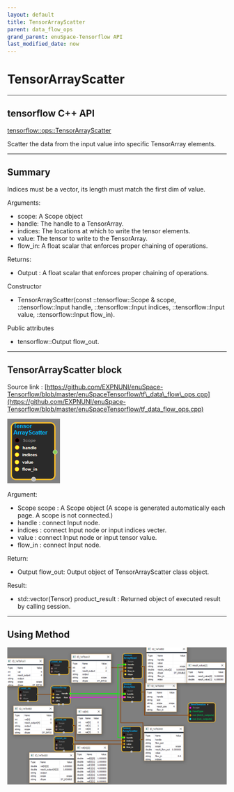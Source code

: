 ```yaml
--- 
layout: default 
title: TensorArrayScatter 
parent: data_flow_ops 
grand_parent: enuSpace-Tensorflow API 
last_modified_date: now 
--- 
```


# TensorArrayScatter

---

## tensorflow C++ API

[tensorflow::ops::TensorArrayScatter](https://www.tensorflow.org/api_docs/cc/class/tensorflow/ops/tensor-array-scatter)

Scatter the data from the input value into specific TensorArray elements.

---

## Summary

Indices must be a vector, its length must match the first dim of value.

Arguments:

* scope: A Scope object
* handle: The handle to a TensorArray.
* indices: The locations at which to write the tensor elements.
* value: The tensor to write to the TensorArray.
* flow\_in: A float scalar that enforces proper chaining of operations.

Returns:

* Output : A float scalar that enforces proper chaining of operations.

Constructor

* TensorArrayScatter\(const ::tensorflow::Scope & scope, ::tensorflow::Input handle, ::tensorflow::Input indices, ::tensorflow::Input value, ::tensorflow::Input flow\_in\).

Public attributes

* tensorflow::Output flow\_out.

---

## TensorArrayScatter block

Source link : [https://github.com/EXPNUNI/enuSpace-Tensorflow/blob/master/enuSpaceTensorflow/tf\_data\_flow\_ops.cpp](https://github.com/EXPNUNI/enuSpace-Tensorflow/blob/master/enuSpaceTensorflow/tf_data_flow_ops.cpp)

![](../assets/dataflow_TensorArrayScatter_Symbol.png)

Argument:

* Scope scope : A Scope object \(A scope is generated automatically each page. A scope is not connected.\)
* handle : connect Input node.
* indices : connect Input node or input indices vecter.
* value : connect Input node or input tensor value.
* flow\_in : connect Input node.

Return:

* Output flow\_out: Output object of TensorArrayScatter class object.

Result:

* std::vector\(Tensor\) product\_result : Returned object of executed result by calling session.

---

## Using Method

![](../assets/dataflow_TensorArrayScatter_Method.png)

